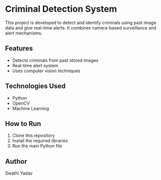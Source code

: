 # Criminal Detection System  

This project is developed to detect and identify criminals using past image data and give real-time alerts. It combines camera-based surveillance and alert mechanisms.  

## Features  
- Detects criminals from past stored images  
- Real-time alert system  
- Uses computer vision techniques  

## Technologies Used  
- Python  
- OpenCV  
- Machine Learning  

## How to Run  
1. Clone this repository  
2. Install the required libraries  
3. Run the main Python file  

## Author  
Swathi Yadav
